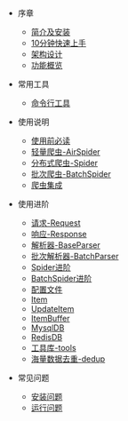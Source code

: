 * 序章
  * [简介及安装](README.md)
  * [10分钟快速上手](foreword/10分钟上手.md)
  * [架构设计](foreword/架构设计.md)
  * [功能概览](foreword/功能概览.md)

* 常用工具
  * [命令行工具](command/cmdline.md)

* 使用说明
  * [使用前必读](usage/使用前必读.md)
  * [轻量爬虫-AirSpider](usage/AirSpider.md)
  * [分布式爬虫-Spider](usage/Spider.md)
  * [批次爬虫-BatchSpider](usage/BatchSpider.md)
  * [爬虫集成](usage/爬虫集成.md)

* 使用进阶
  * [请求-Request](source_code/Request.md)
  * [响应-Response](source_code/Response.md)
  * [解析器-BaseParser](source_code/BaseParser.md)
  * [批次解析器-BatchParser](source_code/BatchParser.md)
  * [Spider进阶](source_code/Spider进阶.md)
  * [BatchSpider进阶](source_code/BatchSpider进阶.md)
  * [配置文件](source_code/配置文件.md)
  * [Item](source_code/Item.md)
  * [UpdateItem](source_code/UpdateItem.md)
  * [ItemBuffer](source_code/ItemBuffer.md)
  * [MysqlDB](source_code/MysqlDB.md)
  * [RedisDB](source_code/RedisDB.md)
  * [工具库-tools](source_code/tools.md)
  * [海量数据去重-dedup](source_code/dedup.md)

* 常见问题
  * [安装问题](question/安装问题.md)
  * [运行问题](question/运行问题.md)